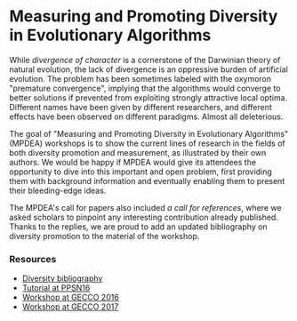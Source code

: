 Measuring and Promoting Diversity in Evolutionary Algorithms
============================================================

While *divergence  of  character* is  a  cornerstone  of  the  Darwinian  theory  of  natural  evolution,  the lack  of divergence is  an  oppressive  burden  of  artificial  evolution.  The  problem  has  been  sometimes  labeled  with the oxymoron "premature convergence", implying that the algorithms would converge to better solutions if prevented  from  exploiting  strongly  attractive  local  optima.  Different  names  have  been  given  by  different researchers, and different effects have been observed on different paradigms. Almost all deleterious.

The goal of "Measuring and Promoting Diversity in Evolutionary Algorithms" (MPDEA) workshops is to show the current lines of research in the fields of  both diversity promotion and measurement,  as  illustrated  by  their  own  authors.  We  would  be  happy  if MPDEA  would  give  its attendees  the  opportunity  to  dive  into  this  important  and  open problem,  first  providing  them  with background information and eventually enabling them to present their bleeding-edge ideas.

The  MPDEA's call for  papers also  included *a call for references*,  where  we  asked  scholars  to  pinpoint any interesting  contribution  already  published.  Thanks  to  the  replies,  we  are  proud  to  add  an  updated bibliography on diversity promotion to the material of the workshop.

### Resources

* [Diversity bibliography](https://htmlpreview.github.io/?https://github.com/squillero/mpdea/master/diversity.html)
* [Tutorial at PPSN16](https://github.com/squillero/mpdea/blob/master/ppsn2016.pdf)
* [Workshop at GECCO 2016](http://gecco-2016.sigevo.org/index.html/Workshops#id_Measuring%20and%20Promoting%20Diversity%20in%20Evolutionary%20Algorithms)
* [Workshop at GECCO 2017](gecco2017.md)
